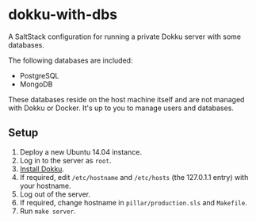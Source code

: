 # dokku-with-dbs

A SaltStack configuration for running a private Dokku server with some databases.

The following databases are included:

- PostgreSQL
- MongoDB

These databases reside on the host machine itself and are not managed with Dokku
or Docker. It's up to you to manage users and databases.

Setup
-----

1. Deploy a new Ubuntu 14.04 instance.
2. Log in to the server as `root`.
3. [Install Dokku](http://dokku.viewdocs.io/dokku/installation/).
4. If required, edit `/etc/hostname` and `/etc/hosts` (the 127.0.1.1 entry) with your hostname.
5. Log out of the server.
6. If required, change hostname in `pillar/production.sls` and `Makefile`.
7. Run `make server`.

